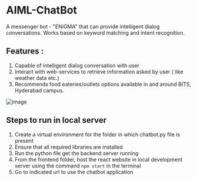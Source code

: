 # AIML-ChatBot
A messenger bot - "ENiGMA" that can provide intelligent dialog conversations. Works based on keyword matching and intent recognition.

## Features :
1) Capable of intelligent dialog conversation with user
2) Interact with web-services to retrieve information asked by user ( like weather data etc.)
3) Recommends food eateries/outlets options available in and around BITS, Hyderabad campus.

![image](https://user-images.githubusercontent.com/66625110/159150782-d5c229cd-a37f-4908-8da7-9f66b81eb334.png)


## Steps to run in local server
1. Create a virtual environment for the folder in which chatbot.py file is present
2. Ensure that all required libraries are installed
3. Run the python file get the backend server running
4. From the frontend folder, host the react website in local development server using the command ``` npm start ``` in the terminal
5. Go to indicated url to use the chatbot application
